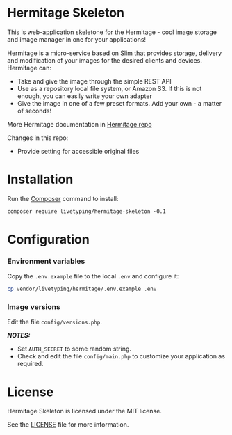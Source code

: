 Hermitage Skeleton
==================

This is web-application skeletone for the Hermitage - cool image storage and image manager in one for your applications!

Hermitage is a micro-service based on Slim that provides storage, 
delivery and modification of your images for the desired clients and devices. Hermitage can:
* Take and give the image through the simple REST API
* Use as a repository local file system, or Amazon S3. If this is not enough, you can easily write your own adapter
* Give the image in one of a few preset formats. Add your own - a matter of seconds!

More Hermitage documentation in [Hermitage repo](https://github.com/LiveTyping/hermitage)

Changes in this repo:
* Provide setting for accessible original files

# Installation

Run the [Composer](https://getcomposer.org) command to install:

```bash
composer require livetyping/hermitage-skeleton ~0.1
```

# Configuration

### Environment variables

Copy the `.env.example` file to the local `.env` and configure it:

```bash
cp vendor/livetyping/hermitage/.env.example .env
```

### Image versions

Edit the file `config/versions.php`.

***NOTES:***
- Set `AUTH_SECRET` to some random string.
- Check and edit the file `config/main.php` to customize your application as required.

# License

Hermitage Skeleton is licensed under the MIT license.

See the [LICENSE](LICENSE) file for more information.
